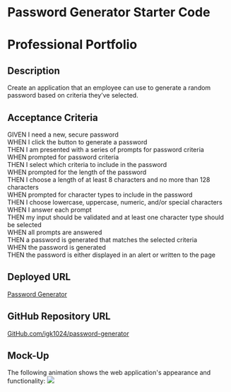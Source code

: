 # Password Generator Starter Code

# Professional Portfolio

## Description
Create an application that an employee can use to generate a random password based on criteria they’ve selected.

## Acceptance Criteria
GIVEN I need a new, secure password<br />
WHEN I click the button to generate a password<br />
THEN I am presented with a series of prompts for password criteria<br />
WHEN prompted for password criteria<br />
THEN I select which criteria to include in the password<br />
WHEN prompted for the length of the password<br />
THEN I choose a length of at least 8 characters and no more than 128 characters<br />
WHEN prompted for character types to include in the password<br />
THEN I choose lowercase, uppercase, numeric, and/or special characters<br />
WHEN I answer each prompt<br />
THEN my input should be validated and at least one character type should be selected<br />
WHEN all prompts are answered<br />
THEN a password is generated that matches the selected criteria<br />
WHEN the password is generated<br />
THEN the password is either displayed in an alert or written to the page<br />

<h2>Deployed URL</h2>
<a href="https://igk1024.github.io/password-generator/" target="_blank">Password Generator</a>

<h2>GitHub Repository URL</h2>
<a href="https://github.com/igk1024/password-generator" target="_blank">GitHub.com/igk1024/password-generator</a>

## Mock-Up
The following animation shows the web application's appearance and functionality:
<img src="/assets/images/professional-portfolio.gif">
